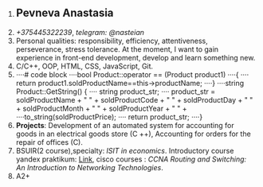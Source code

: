 1. ## Pevneva Anastasia
2. *+375445322239*, *telegram: @nasteian*
3. Personal qualities: responsibility, efficiency, attentiveness, perseverance, stress tolerance. At the moment, I want to gain experience in front-end development, develop and learn something new.
4. C/C++, OOP, HTML, CSS, JavaScript, Git.
5. ····# code block
····bool Product::operator == (Product product1)
····{
····	return product1.soldProductName==this->productName;
····}
····string Product::GetString() {
····	string product_str;
····	product_str = soldProductName + " " + soldProductCode + " " + soldProductDay + " " + soldProductMonth + " " + soldProductYear + " " + ····to_string(soldProductPrice);
····	return product_str;
····}
6.  **Projects**: Development of an automated system for accounting for goods in an electrical goods store (C ++), Accounting for orders for the repair of offices (C).
7. BSUIR(2 course),specialty: *ISIT in economics*. Introductory course yandex praktikum: [Link](https://praktikum.yandex.ru/profile/web/), cisco courses : *CCNA Routing and Switching: An Introduction to Networking Technologies*. 
8. A2+
